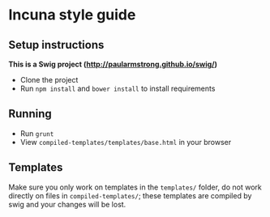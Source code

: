 # Incuna style guide

## Setup instructions
**This is a Swig project (http://paularmstrong.github.io/swig/)**

- Clone the project
- Run `npm install` and `bower install` to install requirements

## Running
- Run `grunt`
- View `compiled-templates/templates/base.html` in your browser 

## Templates
Make sure you only work on templates in the `templates/` folder, do not work directly on files in `compiled-templates/`; these templates are compiled by swig and your changes will be lost.
